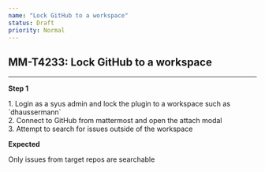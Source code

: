 ```yaml
---
name: "Lock GitHub to a workspace"
status: Draft
priority: Normal
---
```


## MM-T4233: Lock GitHub to a workspace

---

**Step 1**

1\. Login as a syus admin and lock the plugin to a workspace such as \`dhaussermann\`\
2\. Connect to GitHub from mattermost and open the attach modal\
3\. Attempt to search for issues outside of the workspace

**Expected**

Only issues from target repos are searchable
